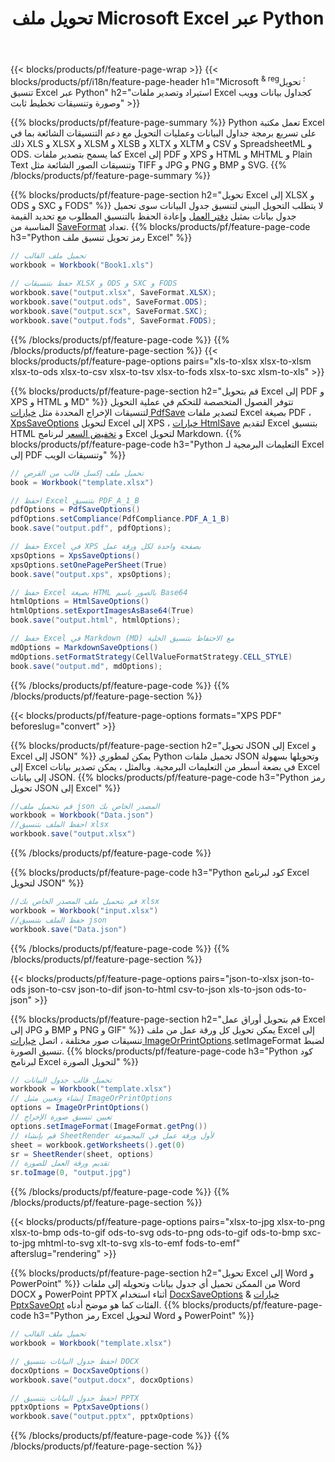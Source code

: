 ﻿---
title: تحويل ملف Microsoft Excel عبر Python 
url: /ar/python/conversion/
description: قم بتحويل Excel XLS و XLSX و ODS و CSV إلى PDF و XPS و HTML و JPEG و HTML والعديد من التنسيقات الشائعة الأخرى باستخدام سطور قليلة فقط من Python التعليمات البرمجية.
---
{{< blocks/products/pf/feature-page-wrap >}}
{{< blocks/products/pf/i18n/feature-page-header h1="Microsoft <sup> & reg؛ </sup> تحويل تنسيق Excel عبر Python" h2="استيراد وتصدير ملفات Excel كجداول بيانات وويب وصورة وتنسيقات تخطيط ثابت" >}}

{{% blocks/products/pf/feature-page-summary %}}
Python تعمل مكتبة Excel على تسريع برمجة جداول البيانات وعمليات التحويل مع دعم التنسيقات الشائعة بما في ذلك XLS و XLSX و XLSM و XLSB و XLTX و XLTM و CSV و SpreadsheetML و ODS. كما يسمح بتصدير ملفات Excel إلى PDF و XPS و HTML و MHTML و Plain Text وتنسيقات الصور الشائعة مثل TIFF و JPG و PNG و BMP و SVG.
{{% /blocks/products/pf/feature-page-summary %}}

{{% blocks/products/pf/feature-page-section h2="تحويل Excel إلى XLSX و ODS و SXC و FODS" %}}
لا يتطلب التحويل البيني لتنسيق جدول البيانات سوى تحميل جدول بيانات بمثيل [دفتر العمل](https://reference.aspose.com/cells/python/asposecells.api/Workbook) وإعادة الحفظ بالتنسيق المطلوب مع تحديد القيمة المناسبة من [SaveFormat](https://reference.aspose.com/cells/python/asposecells.api/saveformat) تعداد.
{{% blocks/products/pf/feature-page-code h3="Python رمز تحويل تنسيق ملف Excel" %}}

```cs
// تحميل ملف القالب
workbook = Workbook("Book1.xls")
  
// حفظ بتنسيقات XLSX و ODS و SXC و FODS
workbook.save("output.xlsx", SaveFormat.XLSX);
workbook.save("output.ods", SaveFormat.ODS);
workbook.save("output.scx", SaveFormat.SXC);
workbook.save("output.fods", SaveFormat.FODS);

```
{{% /blocks/products/pf/feature-page-code %}}
{{% /blocks/products/pf/feature-page-section %}}
{{< blocks/products/pf/feature-page-options pairs="xls-to-xlsx xlsx-to-xlsm xlsx-to-ods xlsx-to-csv xlsx-to-tsv xlsx-to-fods xlsx-to-sxc xlsm-to-xls" >}}


{{% blocks/products/pf/feature-page-section h2="قم بتحويل Excel إلى PDF و XPS و HTML و MD" %}}
تتوفر الفصول المتخصصة للتحكم في عملية التحويل لتنسيقات الإخراج المحددة مثل [خيارات PdfSave](https://reference.aspose.com/cells/python/asposecells.api/PdfSaveOptions) لتصدير ملفات Excel بصيغة PDF ، [XpsSaveOptions](https://reference.aspose.com/cells/python/asposecells.api/XpsSaveOptions) لتحويل Excel إلى XPS ، [خيارات HtmlSave](https://reference.aspose.com/cells/python/asposecells.api/HtmlSaveOptions) لتقديم Excel بتنسيق HTML و [تخفيض السعر](https://reference.aspose.com/cells/python/asposecells.api/MarkdownSaveOptions) لبرنامج Excel لتحويل Markdown. 
{{% blocks/products/pf/feature-page-code h3="Python التعليمات البرمجية لـ Excel إلى PDF وتنسيقات الويب" %}}

```cs
// تحميل ملف إكسل قالب من القرص
book = Workbook("template.xlsx")

// احفظ Excel بتنسيق PDF_A_1_B
pdfOptions = PdfSaveOptions()
pdfOptions.setCompliance(PdfCompliance.PDF_A_1_B)
book.save("output.pdf", pdfOptions);

// حفظ Excel في XPS بصفحة واحدة لكل ورقة عمل
xpsOptions = XpsSaveOptions()
xpsOptions.setOnePagePerSheet(True)
book.save("output.xps", xpsOptions);

// حفظ Excel بصيغة HTML بالصور باسم Base64
htmlOptions = HtmlSaveOptions()
htmlOptions.setExportImagesAsBase64(True)
book.save("output.html", htmlOptions);

// حفظ Excel في Markdown (MD) مع الاحتفاظ بتنسيق الخلية
mdOptions = MarkdownSaveOptions()
mdOptions.setFormatStrategy(CellValueFormatStrategy.CELL_STYLE)
book.save("output.md", mdOptions);

```
{{% /blocks/products/pf/feature-page-code %}}
{{% /blocks/products/pf/feature-page-section %}}

{{< blocks/products/pf/feature-page-options formats="XPS PDF" beforeslug="convert" >}}

{{% blocks/products/pf/feature-page-section h2="تحويل JSON إلى Excel و Excel إلى JSON" %}}
يمكن لمطوري Python تحميل ملفات JSON وتحويلها بسهولة إلى Excel في بضعة أسطر من التعليمات البرمجية. وبالمثل ، يمكن تصدير بيانات Excel إلى بيانات JSON.
{{% blocks/products/pf/feature-page-code h3="Python رمز تحويل JSON إلى Excel" %}}
```cs
//قم بتحميل ملف json المصدر الخاص بك
workbook = Workbook("Data.json")
//احفظ الملف بتنسيق xlsx
workbook.save("output.xlsx")

```
{{% /blocks/products/pf/feature-page-code %}}

{{% blocks/products/pf/feature-page-code h3="Python كود لبرنامج Excel لتحويل JSON" %}}
```cs
//قم بتحميل ملف المصدر الخاص بك xlsx
workbook = Workbook("input.xlsx")
//حفظ الملف بتنسيق json
workbook.save("Data.json")

```
{{% /blocks/products/pf/feature-page-code %}}
{{% /blocks/products/pf/feature-page-section %}}

{{< blocks/products/pf/feature-page-options pairs="json-to-xlsx json-to-ods json-to-csv json-to-dif json-to-html csv-to-json xls-to-json ods-to-json" >}}

{{% blocks/products/pf/feature-page-section h2="قم بتحويل أوراق عمل Excel إلى JPG و BMP و PNG و GIF" %}}
يمكن تحويل كل ورقة عمل من ملف Excel إلى تنسيقات صور مختلفة ، اتصل [خيارات ImageOrPrintOptions](https://reference.aspose.com/cells/python/asposecells.api/ImageOrPrintOptions).setImageFormat لضبط تنسيق الصورة. 
{{% blocks/products/pf/feature-page-code h3="Python كود لبرنامج Excel لتحويل الصورة" %}}
```cs
// تحميل قالب جدول البيانات
workbook = Workbook("template.xlsx")
// إنشاء وتعيين مثيل ImageOrPrintOptions
options = ImageOrPrintOptions()
// تعيين تنسيق صورة الإخراج
options.setImageFormat(ImageFormat.getPng())
// قم بإنشاء SheetRender لأول ورقة عمل في المجموعة
sheet = workbook.getWorksheets().get(0)
sr = SheetRender(sheet, options)
// تقديم ورقة العمل للصورة
sr.toImage(0, "output.jpg")

```
{{% /blocks/products/pf/feature-page-code %}}
{{% /blocks/products/pf/feature-page-section %}}

{{< blocks/products/pf/feature-page-options pairs="xlsx-to-jpg xlsx-to-png xlsx-to-bmp ods-to-gif ods-to-svg ods-to-png ods-to-gif ods-to-bmp sxc-to-jpg mhtml-to-svg xlt-to-svg xls-to-emf fods-to-emf" afterslug="rendering" >}}

{{% blocks/products/pf/feature-page-section h2="تحويل Excel إلى Word و PowerPoint" %}}
من الممكن تحميل أي جدول بيانات وتحويله إلى ملفات Word DOCX و PowerPoint PPTX أثناء استخدام [DocxSaveOptions](https://reference.aspose.com/cells/python/asposecells.api/DocxSaveOptions) & [خيارات PptxSaveOpt](https://reference.aspose.com/cells/python/asposecells.api/PptxSaveOptions) الفئات كما هو موضح أدناه.
{{% blocks/products/pf/feature-page-code h3="Python رمز Excel لتحويل Word و PowerPoint" %}}
```cs
// تحميل ملف القالب
workbook = Workbook("template.xlsx")

// احفظ جدول البيانات بتنسيق DOCX
docxOptions = DocxSaveOptions()
workbook.save("output.docx", docxOptions)

// احفظ جدول البيانات بتنسيق PPTX
pptxOptions = PptxSaveOptions()
workbook.save("output.pptx", pptxOptions)

```
{{% /blocks/products/pf/feature-page-code %}}
{{% /blocks/products/pf/feature-page-section %}}